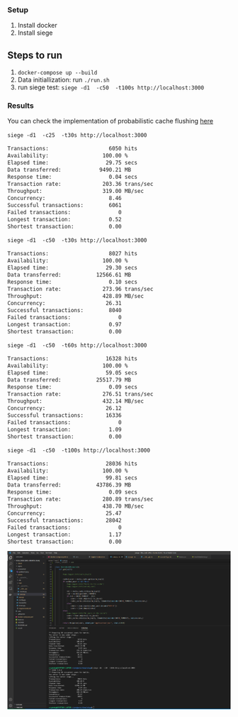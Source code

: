 ### Setup

1. Install docker
2. Install siege

## Steps to run

1. `docker-compose up --build` 
2. Data initiallization: run `./run.sh`
3. run siege test: `siege -d1  -c50  -t100s http://localhost:3000`

### Results

You can check the implementation of probabilistic cache flushing [here](server/rest/user.py)

`siege -d1  -c25  -t30s http://localhost:3000`
```console
Transactions:                   6050 hits
Availability:                 100.00 %
Elapsed time:                  29.75 secs
Data transferred:            9490.21 MB
Response time:                  0.04 secs
Transaction rate:             203.36 trans/sec
Throughput:                   319.00 MB/sec
Concurrency:                    8.46
Successful transactions:        6061
Failed transactions:               0
Longest transaction:            0.52
Shortest transaction:           0.00
```

`siege -d1  -c50  -t30s http://localhost:3000`

```console
Transactions:                   8027 hits
Availability:                 100.00 %
Elapsed time:                  29.30 secs
Data transferred:           12566.61 MB
Response time:                  0.10 secs
Transaction rate:             273.96 trans/sec
Throughput:                   428.89 MB/sec
Concurrency:                   26.31
Successful transactions:        8040
Failed transactions:               0
Longest transaction:            0.97
Shortest transaction:           0.00
```

`siege -d1  -c50  -t60s http://localhost:3000`

```console
Transactions:                  16328 hits
Availability:                 100.00 %
Elapsed time:                  59.05 secs
Data transferred:           25517.79 MB
Response time:                  0.09 secs
Transaction rate:             276.51 trans/sec
Throughput:                   432.14 MB/sec
Concurrency:                   26.12
Successful transactions:       16336
Failed transactions:               0
Longest transaction:            1.09
Shortest transaction:           0.00
```

`siege -d1  -c50  -t100s http://localhost:3000`

```console
Transactions:                  28036 hits
Availability:                 100.00 %
Elapsed time:                  99.81 secs
Data transferred:           43786.39 MB
Response time:                  0.09 secs
Transaction rate:             280.89 trans/sec
Throughput:                   438.70 MB/sec
Concurrency:                   25.47
Successful transactions:       28042
Failed transactions:               0
Longest transaction:            1.17
Shortest transaction:           0.00
```


![siege](screenshot/siege.png)

